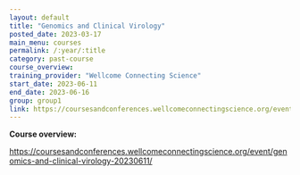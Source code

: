 ```yaml
---
layout: default
title: "Genomics and Clinical Virology"
posted_date: 2023-03-17
main_menu: courses
permalink: /:year/:title
category: past-course
course_overview: 
training_provider: "Wellcome Connecting Science"
start_date: 2023-06-11
end_date: 2023-06-16
group: group1
link: https://coursesandconferences.wellcomeconnectingscience.org/event/genomics-and-clinical-virology-20230611/
---
```

  
<!-- ### SARS-CoV-2 NGS bioinformatics course 2021 -->

<p align="left"><b >Course overview:</b></p>


<p><a href="https://coursesandconferences.wellcomeconnectingscience.org/event/genomics-and-clinical-virology-20230611/">https://coursesandconferences.wellcomeconnectingscience.org/event/genomics-and-clinical-virology-20230611/</a></p>
